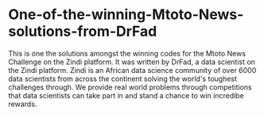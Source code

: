 # One-of-the-winning-Mtoto-News-solutions-from-DrFad
This is one the solutions amongst the winning codes for the Mtoto News Challenge on the Zindi platform. It was written by DrFad, a data scientist on the Zindi platform. Zindi is an African data science community of over 6000 data scientists from across the continent solving the world's toughest challenges through. We provide real world problems through competitions that data scientists can take part in and stand a chance to win incredibe rewards. 

